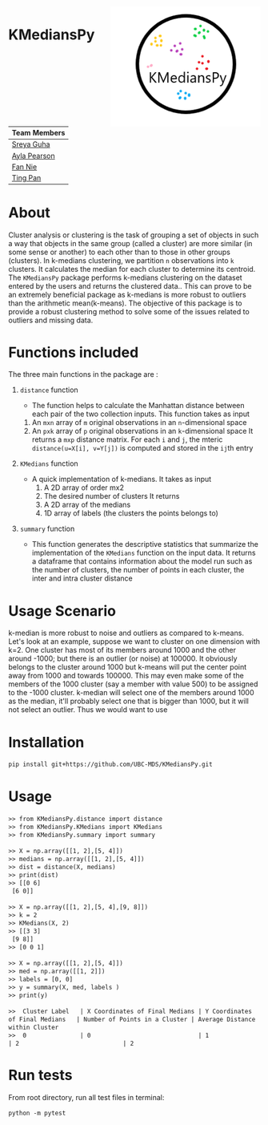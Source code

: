 <img src="/images/py_badge.png" width="300" align = "right">

# KMediansPy

| **Team Members** |
| -- |
| [Sreya Guha](https://github.com/sreyaguha) |
| [Ayla Pearson](https://github.com/aylapear) |
| [Fan Nie](https://github.com/Jamienie)  |
| [Ting Pan](https://github.com/panntingg) |

# About

Cluster analysis or clustering is the task of grouping a set of objects in such a way that objects in the same group (called a cluster) are more similar (in some sense or another) to each other than to those in other groups (clusters). In k-medians clustering, we partition `n` observations into `k` clusters. It calculates the median for each cluster to determine its centroid. The `KMediansPy` package performs k-medians clustering on the dataset entered by the users and returns the clustered data.. This can prove to be an extremely beneficial package as k-medians is more robust to outliers than the arithmetic mean(k-means). The objective of this package is to provide a robust clustering method to solve some of the issues related to outliers and missing data.

# Functions included

The three main functions in the package are :

1. `distance` function

      - The function helps to calculate the Manhattan distance between each pair of the two collection inputs. This function takes as input
      1. An `mxn` array of `m` original observations in an `n`-dimensional space
      2. An `pxk` array of `p` original observations in an `k`-dimensional space
      It returns a `mxp` distance matrix. For each `i` and `j`, the mteric `distance(u=X[i], v=Y[j])` is computed and stored in the `ij`th entry

2. `KMedians` function

      - A quick implementation of k-medians. It takes as input
        1. A 2D array of order mx2
        2. The desired number of clusters
      It returns
        1. A 2D array of the medians
        2. 1D array of labels (the clusters the points belongs to)

3. `summary` function

      - This function generates the descriptive statistics that summarize the implementation of the `KMedians` function on the input data. It returns a      dataframe that contains information about the model run such as the number of clusters, the number of points in each cluster, the inter and intra       cluster distance


# Usage Scenario

k-median is more robust to noise and outliers as compared to k-means. Let's look at an example, suppose we want to cluster on one dimension with k=2. One cluster has most of its members around 1000 and the other around -1000; but there is an outlier (or noise) at 100000. It obviously belongs to the cluster around 1000 but k-means will put the center point away from 1000 and towards 100000. This may even make some of the members of the 1000 cluster (say a member with value 500) to be assigned to the -1000 cluster. k-median will select one of the members around 1000 as the median, it'll probably select one that is bigger than 1000, but it will not select an outlier.
Thus we would want to use

# Installation

```bash
pip install git+https://github.com/UBC-MDS/KMediansPy.git

```

# Usage

```
>> from KMediansPy.distance import distance
>> from KMediansPy.KMedians import KMedians
>> from KMediansPy.summary import summary

>> X = np.array([[1, 2],[5, 4]])
>> medians = np.array([[1, 2],[5, 4]])
>> dist = distance(X, medians)
>> print(dist)
>> [[0 6]
 [6 0]]

>> X = np.array([[1, 2],[5, 4],[9, 8]])
>> k = 2
>> KMedians(X, 2)
>> [[3 3]
 [9 8]]
>> [0 0 1]

>> X = np.array([[1, 2],[5, 4]])
>> med = np.array([[1, 2]])
>> labels = [0, 0]
>> y = summary(X, med, labels )
>> print(y)

>>	Cluster Label	| X Coordinates of Final Medians | Y Coordinates of Final Medians	| Number of Points in a Cluster	| Average Distance within Cluster
>>  0	            | 0	                             | 1	                            | 2	                            | 2	                              
 ```

# Run tests

From root directory, run all test files in terminal:

```
python -m pytest
```
